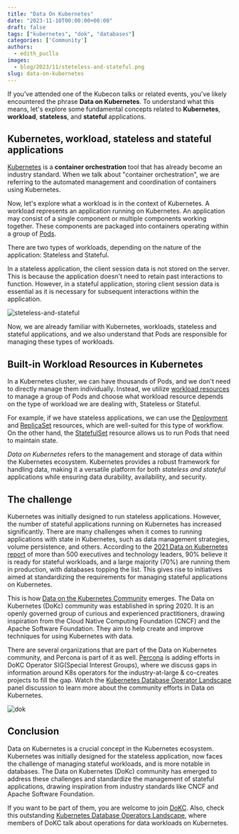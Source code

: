```yaml
---
title: "Data On Kubernetes"
date: "2023-11-10T00:00:00+00:00"
draft: false
tags: ["kubernetes", "dok", "databases"]
categories: ['Community']
authors:
  - edith_puclla
images:
  - blog/2023/11/steteless-and-stateful.png
slug: data-on-kubernetes
---
```


If you've attended one of the Kubecon talks or related events, you've likely encountered the phrase **Data on Kubernetes**.
To understand what this means, let's explore some fundamental concepts related to **Kubernetes**, **workload**, **stateless**, and **stateful** applications.

## Kubernetes, workload, stateless and stateful applications

[Kubernetes](https://kubernetes.io/) is a **container orchestration** tool that has already become an industry standard. When we talk about "container orchestration", we are referring to the automated management and coordination of containers using Kubernetes.

Now, let's explore what a workload is in the context of Kubernetes. A workload represents an application running on Kubernetes. An application may consist of a single component or multiple components working together. These components are packaged into containers operating within a group of [Pods](https://kubernetes.io/docs/concepts/workloads/pods/).

There are two types of workloads, depending on the nature of the application: Stateless and Stateful.

In a stateless application, the client session data is not stored on the server. This is because the application doesn't need to retain past interactions to function. However, in a stateful application, storing client session data is essential as it is necessary for subsequent interactions within the application.

![steteless-and-stateful](blog/2023/11/steteless-and-stateful.png)

Now, we are already familiar with Kubernetes, workloads, stateless and stateful applications, and we also understand that Pods are responsible for managing these types of workloads.

## Built-in Workload Resources in Kubernetes

In a Kubernetes cluster, we can have thousands of Pods, and we don't need to directly manage them individually. Instead, we utilize [workload resources](https://kubernetes.io/docs/concepts/workloads/) to manage a group of Pods and choose what workload resource depends on the type of workload we are dealing with, Stateless or Stateful.

For example, if we have stateless applications, we can use the [Deployment](https://kubernetes.io/docs/concepts/workloads/controllers/deployment/) and [ReplicaSet](https://kubernetes.io/docs/concepts/workloads/controllers/replicaset/) resources, which are well-suited for this type of workflow. On the other hand, the [StatefulSet](https://kubernetes.io/docs/concepts/workloads/controllers/statefulset/) resource allows us to run Pods that need to maintain state.

_Data on Kubernetes_ refers to the management and storage of data within the Kubernetes ecosystem. Kubernetes provides a robust framework for handling data, making it a versatile platform for both _stateless and stateful_ applications while ensuring data durability, availability, and security.

## The challenge

Kubernetes was initially designed to run stateless applications. However, the number of stateful applications running on Kubernetes has increased significantly. There are many challenges when it comes to running applications with state in Kubernetes, such as data management strategies, volume persistence, and others. According to the [2021 Data on Kubernetes report](https://dok.community/wp-content/uploads/2021/10/DoK_Report_2021.pdf) of more than 500 executives and technology leaders, 90% believe it is ready for stateful workloads, and a large majority (70%) are running them in production, with databases topping the list. This gives rise to initiatives aimed at standardizing the requirements for managing stateful applications on Kubernetes.

This is how [Data on the Kubernetes Community](https://community.cncf.io/data-on-kubernetes/) emerges. The Data on Kubernetes (DoKc) community was established in spring 2020. It is an openly governed group of curious and experienced practitioners, drawing inspiration from the Cloud Native Computing Foundation (CNCF) and the Apache Software Foundation. They aim to help create and improve techniques for using Kubernetes with data.

There are several organizations that are part of the Data on Kubernetes community, and Percona is part of it as well. [Percona](https://www.percona.com/) is adding efforts in DoKC Operator SIG(Special Interest Groups), where we discuss gaps in information around K8s operators for the industry-at-large & co-creates projects to fill the gap. Watch the [Kubernetes Database Operator Landscape](https://www.youtube.com/watch?v=TmDdkBPW_hI) panel discussion to learn more about the community efforts in Data on Kubernetes.

![dok](blog/2023/11/dok.png)

## Conclusion

Data on Kubernetes is a crucial concept in the Kubernetes ecosystem. Kubernetes was initially designed for the stateless application, now faces the challenge of managing stateful workloads, and is more notable in databases. The Data on Kubernetes (DoKc) community has emerged to address these challenges and standardize the management of stateful applications, drawing inspiration from industry standards like CNCF and Apache Software Foundation.

If you want to be part of them, you are welcome to join [DoKC](https://community.cncf.io/data-on-kubernetes/). Also, check this outstanding [Kubernetes Database Operators Landscape](https://www.youtube.com/watch?v=TmDdkBPW_hI), where members of DoKC talk about operations for data workloads on Kubernetes.
